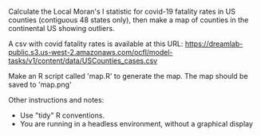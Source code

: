 Calculate the Local Moran's I statistic for covid-19 fatality rates in US
counties (contiguous 48 states only), then make a map of counties in the
continental US showing outliers. 

A csv with covid fatality rates is available at this URL: 
https://dreamlab-public.s3.us-west-2.amazonaws.com/ocfl/model-tasks/v1/content/data/USCounties_cases.csv

Make an R script called 'map.R' to generate the map.
The map should be saved to 'map.png'

Other instructions and notes:

- Use "tidy" R conventions.
- You are running in a headless environment, without a graphical display
